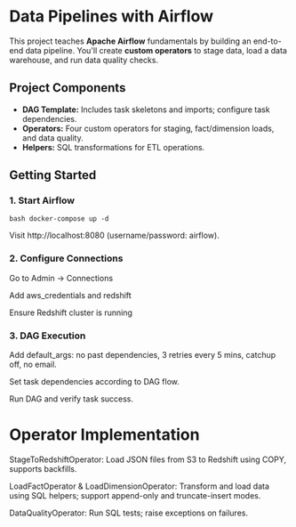 
# Data Pipelines with Airflow

This project teaches **Apache Airflow** fundamentals by building an end-to-end data pipeline. You'll create **custom operators** to stage data, load a data warehouse, and run data quality checks.

## Project Components
- **DAG Template:** Includes task skeletons and imports; configure task dependencies.
- **Operators:** Four custom operators for staging, fact/dimension loads, and data quality.
- **Helpers:** SQL transformations for ETL operations.

## Getting Started

### 1. Start Airflow
```bash docker-compose up -d ```

Visit http://localhost:8080 (username/password: airflow).

### 2. Configure Connections
Go to Admin → Connections

Add aws_credentials and redshift

Ensure Redshift cluster is running

### 3. DAG Execution
Add default_args: no past dependencies, 3 retries every 5 mins, catchup off, no email.

Set task dependencies according to DAG flow.

Run DAG and verify task success.

# Operator Implementation
StageToRedshiftOperator: Load JSON files from S3 to Redshift using COPY, supports backfills.

LoadFactOperator & LoadDimensionOperator: Transform and load data using SQL helpers; support append-only and truncate-insert modes.

DataQualityOperator: Run SQL tests; raise exceptions on failures.
